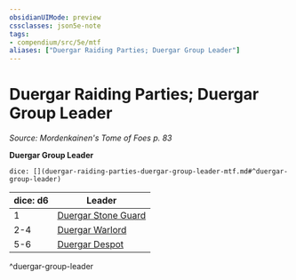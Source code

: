```yaml
---
obsidianUIMode: preview
cssclasses: json5e-note
tags:
- compendium/src/5e/mtf
aliases: ["Duergar Raiding Parties; Duergar Group Leader"]
---
```

# Duergar Raiding Parties; Duergar Group Leader
*Source: Mordenkainen's Tome of Foes p. 83* 

**Duergar Group Leader**

`dice: [](duergar-raiding-parties-duergar-group-leader-mtf.md#^duergar-group-leader)`

| dice: d6 | Leader |
|----------|--------|
| 1 | [Duergar Stone Guard](2-Mechanics/CLI/bestiary/humanoid/duergar-stone-guard-mpmm.md) |
| 2-4 | [Duergar Warlord](2-Mechanics/CLI/bestiary/humanoid/duergar-warlord-mpmm.md) |
| 5-6 | [Duergar Despot](2-Mechanics/CLI/bestiary/humanoid/duergar-despot-mpmm.md) |
^duergar-group-leader